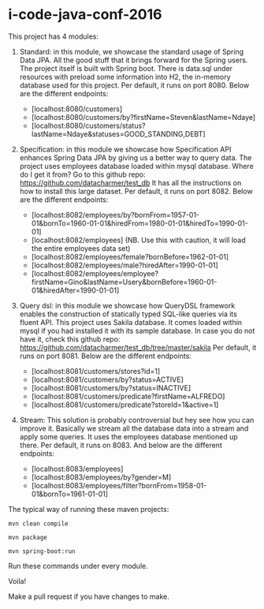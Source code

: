 # i-code-java-conf-2016

This project has 4 modules:

1. Standard: in this module, we showcase the standard usage of Spring Data JPA. All the good stuff that it brings forward for the Spring users.
   The project itself is built with Spring boot.
   There is data.sql under resources with preload some information into H2, the in-memory database used for this project.
   Per default, it runs on port 8080. Below are the different endpoints:
   * [localhost:8080/customers]
   * [localhost:8080/customers/by?firstName=Steven&lastName=Ndaye]
   * [localhost:8080/customers/status?lastName=Ndaye&statuses=GOOD_STANDING,DEBT]

2. Specification: in this module we showcase how Specification API enhances Spring Data JPA by giving us a better way to query data.
   The project uses employees database loaded within mysql database.
   Where do I get it from?
   Go to this github repo: https://github.com/datacharmer/test_db
   It has all the instructions on how to install this large dataset.
   Per default, it runs on port 8082. Below are the different endpoints:
   * [localhost:8082/employees/by?bornFrom=1957-01-01&bornTo=1960-01-01&hiredFrom=1980-01-01&hiredTo=1990-01-01]
   * [localhost:8082/employees] (NB. Use this with caution, it will load the entire employees data set)
   * [localhost:8082/employees/female?bornBefore=1962-01-01]
   * [localhost:8082/employees/male?hiredAfter=1990-01-01]
   * [localhost:8082/employees/employee?firstName=Gino&lastName=Usery&bornBefore=1960-01-01&hiredAfter=1990-01-01]

3. Query dsl: in this module we showcase how QueryDSL framework enables the construction of statically typed SQL-like queries via its fluent API.
   This project uses Sakila database. It comes loaded within mysql if you had installed it with its sample database.
   In case you do not have it, check this github repo: https://github.com/datacharmer/test_db/tree/master/sakila
   Per default, it runs on port 8081. Below are the different endpoints:
   * [localhost:8081/customers/stores?id=1]
   * [localhost:8081/customers/by?status=ACTIVE]
   * [localhost:8081/customers/by?status=INACTIVE]
   * [localhost:8081/customers/predicate?firstName=ALFREDO]
   * [localhost:8081/customers/predicate?storeId=1&active=1]

4. Stream: This solution is probably controversial but hey see how you can improve it.
   Basically we stream all the database data into a stream and apply some queries.
   It uses the employees database mentioned up there.
   Per default, it runs on 8083. And below are the different endpoints:
   * [localhost:8083/employees]
   * [localhost:8083/employees/by?gender=M]
   * [localhost:8083/employees/filter?bornFrom=1958-01-01&bornTo=1961-01-01]


The typical way of running these maven projects:

   ```
   mvn clean compile
   ```

   ```
   mvn package
   ```

   ```
   mvn spring-boot:run
   ```

Run these commands under every module.

Voila!

Make a pull request if you have changes to make.
